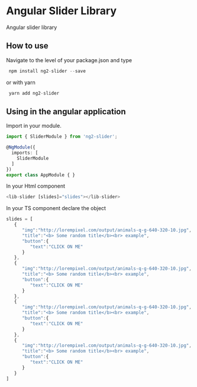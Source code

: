 # Angular Slider Library

Angular slider library 

## How to use

Navigate to the level of your package.json and type
```typescript
 npm install ng2-slider --save
```

or with yarn

```typescript
 yarn add ng2-slider
```

## Using in the angular application

Import in your module. 

```typescript
import { SliderModule } from 'ng2-slider';

@NgModule({
  imports: [
    SliderModule
  ]
})
export class AppModule { }
```

In your Html component
```typescript
<lib-slider [slides]="slides"></lib-slider>
```

In your TS component declare the object
```typescript
slides = [  
   {  
      "img":"http://lorempixel.com/output/animals-q-g-640-320-10.jpg",
      "title":"<b> Some random title</b><br> example",
      "button":{  
         "text":"CLICK ON ME"
      }
   },
   {  
      "img":"http://lorempixel.com/output/animals-q-g-640-320-10.jpg",
      "title":"<b> Some random title</b><br> example",
      "button":{  
         "text":"CLICK ON ME"
      }
   },
   {  
      "img":"http://lorempixel.com/output/animals-q-g-640-320-10.jpg",
      "title":"<b> Some random title</b><br> example",
      "button":{  
         "text":"CLICK ON ME"
      }
   },
   {  
      "img":"http://lorempixel.com/output/animals-q-g-640-320-10.jpg",
      "title":"<b> Some random title</b><br> example",
      "button":{  
         "text":"CLICK ON ME"
      }
   }
]
```
